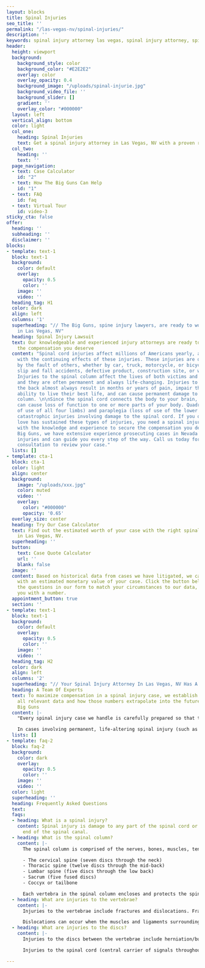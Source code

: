 ```yaml
---
layout: blocks
title: Spinal Injuries
seo_title: ''
permalink: "/las-vegas-nv/spinal-injuries/"
description: ''
keywords: spinal injury attorney las vegas, spinal injury attorney, spine injury lawyers
header:
  height: viewport
  background:
    background_style: color
    background_color: "#E2E2E2"
    overlay: color
    overlay_opacity: 0.4
    background_image: "/uploads/spinal-injurie.jpg"
    background_video_file: ''
    background_slider: []
    gradient: ''
    overlay_color: "#000000"
  layout: left
  vertical_align: bottom
  color: light
  col_one:
    heading: Spinal Injuries
    text: Get a spinal injury attorney in Las Vegas, NV with a proven record
  col_two:
    heading: ''
    text: ''
  page_navigation:
  - text: Case Calculator
    id: "2"
  - text: How The Big Guns Can Help
    id: "1"
  - text: FAQ
    id: faq
  - text: Virtual Tour
    id: video-3
sticky_cta: false
offer:
  heading: ''
  subheading: ''
  disclaimer: ''
blocks:
- template: text-1
  block: text-1
  background:
    color: default
    overlay:
      opacity: 0.5
      color: ''
    image: ''
    video: ''
  heading_tag: H1
  color: dark
  align: left
  columns: '1'
  superheading: "// The Big Guns, spine injury lawyers, are ready to work for you
    in Las Vegas, NV"
  heading: Spinal Injury Lawsuit
  text: Our knowledgeable and experienced injury attorneys are ready to help you get
    the compensation you deserve
  content: "Spinal cord injuries affect millions of Americans yearly, and many live
    with the continuing effects of these injuries. These injuries are often caused
    by the fault of others, whether by car, truck, motorcycle, or bicycle accidents,
    slip and fall accidents, defective product, construction site, or workplace mishaps.
    Injuries to the spinal column affect the lives of both victims and their families,
    and they are often permanent and always life-changing. Injuries to the neck or
    the back almost always result in months or years of pain, impair the victim's
    ability to live their best life, and can cause permanent damage to the spinal
    column. \n\nSince the spinal cord connects the body to your brain, damaging it
    can cause loss of function to one or more parts of your body. Quadriplegia (loss
    of use of all four limbs) and paraplegia (loss of use of the lower limbs) are
    catastrophic injuries involving damage to the spinal cord. If you or someone you
    love has sustained these types of injuries, you need a spinal injury attorney
    with the knowledge and experience to secure the compensation you deserve. At The
    Big Guns, we have extensive experience prosecuting cases in Nevada involving spinal
    injuries and can guide you every step of the way. Call us today for a no-obligation
    consultation to review your case."
  lists: []
- template: cta-1
  block: cta-1
  color: light
  align: center
  background:
    image: "/uploads/xxx.jpg"
    color: muted
    video: ''
    overlay:
      color: "#000000"
      opacity: '0.65'
  overlay_size: center
  heading: Try Our Case Calculator
  text: Find out the estimated worth of your case with the right spinal injury attorney
    in Las Vegas, NV.
  superheading: ''
  button:
    text: Case Quote Calculator
    url: ''
    blank: false
  image: ''
  content: Based on historical data from cases we have litigated, we can provide you
    with an estimated monetary value of your case. Click the button below, answer
    the questions in our form to match your circumstances to our data, and we'll provide
    you with a number.
  appointment_button: true
  section: ''
- template: text-1
  block: text-1
  background:
    color: default
    overlay:
      opacity: 0.5
      color: ''
    image: ''
    video: ''
  heading_tag: H2
  color: dark
  align: left
  columns: '2'
  superheading: "// Your Spinal Injury Attorney In Las Vegas, NV Has A Curated Team"
  heading: A Team Of Experts
  text: To maximize compensation in a spinal injury case, we establish and document
    all relevant data and how those numbers extrapolate into the future. Call The
    Big Guns
  content: |-
    "Every spinal injury case we handle is carefully prepared so that the victim's immediate and future medical and financial needs are accounted for. To maximize compensation for our clients, we consult with recognized medical experts selected for their ability to document, analyze, and persuasively describe their findings concerning the issues of liability and damages. Compensation includes recovery of your medical bills for necessary treatment as well as pain and suffering and lost wages. Pain and suffering is more than just physical pain and also includes impacts on your daily activities, such as sports, hobbies, physical activities, and social life. In certain circumstances, your spouse or other loved ones can also receive compensation because you cannot be there for them in the way they deserve.

    In cases involving permanent, life-altering spinal injury (such as paraplegia (lower-limb paralysis) or quadriplegia (full paralysis)), we work with established healthcare cost data on costs associated with nursing care, medical equipment, and other needed medical care. These costs include required changes to your home or vehicle and the cost of wheelchairs. A physiatrist (physical rehabilitative expert) works with a life care planner to identify and address your physical, medical, and day-to-day needs and prepare individualized plans to help you achieve some level of future independence and a meaningful quality of life. Frequently, an economist is retained to analyze and quantify the loss of income, earning capacity, and loss of enjoyment of life. The economist also examines medical costs associated with the life care plan and prepares a report accounting for rising medical expenses, interest, and inflation. This process prepares one of our experienced trial attorneys to present all the damage issues to you and the jury in clear and understandable terms."
  lists: []
- template: faq-2
  block: faq-2
  background:
    color: dark
    overlay:
      opacity: 0.5
      color: ''
    image: ''
    video: ''
  color: light
  superheading: ''
  heading: Frequently Asked Questions
  text: 
  faqs:
  - heading: What is a spinal injury?
    content: Spinal injury is damage to any part of the spinal cord or nerves at the
      end of the spinal canal.
  - heading: What is the spinal column?
    content: |-
      The spinal column is comprised of the nerves, bones, muscles, tendons, and other tissues that reach from the base of the skull to the tailbone. The spinal column encloses the spinal cord and the fluid surrounding the spinal cord. It is also called the backbone, spine, or vertebral column. It is made up of five parts:

      - The cervical spine (seven discs through the neck)
      - Thoracic spine (twelve discs through the mid-back)
      - Lumbar spine (five discs through the low back)
      - Sacrum (five fused discs)
      - Coccyx or tailbone

      Each vertebra in the spinal column encloses and protects the spinal cord, connecting the brain to the rest of the body. The vertebrae are separated by discs that provide cushion and allow the spine to flex and rotate. Nerves exit through spaces (foramen) between the discs and go out to every part of the body.
  - heading: What are injuries to the vertebrae?
    content: |-
      Injuries to the vertebrae include fractures and dislocations. Fractures can occur from a compression fracture, often caused by hyperflexion (front to back) injury in which part of the spinal column is forced forward and downward. A more serious form of compression fracture is a burst fracture, where the bones are shattered and may pierce the spinal cord.

      Dislocations can occur when the muscles and ligaments surrounding the spinal column are injured or torn. If too much abnormal movement occurs, this can cause injury to the spinal cord. These two types of injuries can also occur together, increasing the risk of injury to the spinal cord.
  - heading: What are injuries to the discs?
    content: |-
      Injuries to the discs between the vertebrae include herniation/bulges and slips/dislocations. A herniated disc is when the inner part of the disc swells and pushes through the outer membrane. This can be caused by the aging process or a violent spine injury. A herniated disc can push into the surrounding nerves and cause localized pain and shooting pain down the arms and/or legs (radiculopathy). A slipped disc occurs when the disc shifts out of its normal position between the vertebrae, pushing against the surrounding nerves causing pain, numbness, tingling, and other symptoms.

      Injuries to the spinal cord (central carrier of signals throughout the body) include bruises and partial or complete tears. A mild bruise (contusion) may cause the temporary loss of some function below the injury site. A complete severing of the spinal cord (transection) will cause a total and permanent loss of sensation and movement below the injury site.

---
```

